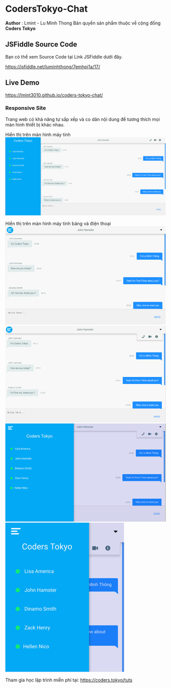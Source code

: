 # CodersTokyo-Chat
**Author** : Lmint - Lu Minh Thong
Bản quyền sản phẩm thuộc về cộng đồng **Coders Tokyo**

## JSFiddle Source Code
Bạn có thể xem Source Code tại Link JSFiddle dưới đây.

https://jsfiddle.net/luminhthong/7emhpj1a/17/

## Live Demo
https://lmint3010.github.io/coders-tokyo-chat/

### Responsive Site
Trang web có khả năng tự sắp xếp và co dãn nội dung để tương thích mọi màn hình thiết bị khác nhau.

Hiển thị trên màn hình máy tính
![Display on Desktop](picture/Desktop.png)

Hiển thị trên màn hình máy tính bảng và điện thoại
![Display on Desktop](picture/res1.png)
![Display on Desktop](picture/res2.png)
![Display on Desktop](picture/res3.png)
![Display on Desktop](picture/res4.png)

Tham gia học lập trình miễn phí tại: https://coders.tokyo/tuts

